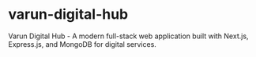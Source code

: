 # varun-digital-hub
Varun Digital Hub - A modern full-stack web application built with Next.js, Express.js, and MongoDB for digital services.
